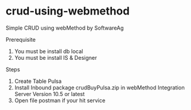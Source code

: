 # crud-using-webmethod
Simple CRUD using webMethod by SoftwareAg 

Prerequisite
1. You must be install db local
2. You must be install IS & Designer

Steps

1. Create Table Pulsa
2. Install Inbound package crudBuyPulsa.zip in webMethod Integration Server Version 10.5 or latest
3. Open file postman if your hit service
